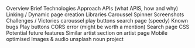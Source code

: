 

Overview
Brief
Technologies
Approach
  APIs (what APIS, how and why)
  Linking / Dynamic page creation
  Libraries
    Caroussel
    Spinner
Screenshots
Challenges / Victories
  caroussel
  play buttons
  search page (speedy)
Known bugs
  Play buttons
  CORS error (might be worth a mention)
  Search page CSS
Potential future features
  Similar artist section on artist page
  Mobile optimised
Images & audio
  unsplash
  noun project
